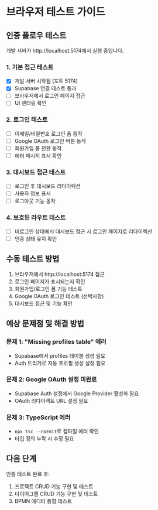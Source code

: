 # 브라우저 테스트 가이드

## 인증 플로우 테스트

개발 서버가 http://localhost:5174에서 실행 중입니다.

### 1. 기본 접근 테스트
- [x] 개발 서버 시작됨 (포트 5174)
- [x] Supabase 연결 테스트 통과
- [ ] 브라우저에서 로그인 페이지 접근
- [ ] UI 렌더링 확인

### 2. 로그인 테스트
- [ ] 이메일/비밀번호 로그인 폼 동작
- [ ] Google OAuth 로그인 버튼 동작
- [ ] 회원가입 폼 전환 동작
- [ ] 에러 메시지 표시 확인

### 3. 대시보드 접근 테스트
- [ ] 로그인 후 대시보드 리다이렉션
- [ ] 사용자 정보 표시
- [ ] 로그아웃 기능 동작

### 4. 보호된 라우트 테스트
- [ ] 비로그인 상태에서 대시보드 접근 시 로그인 페이지로 리다이렉션
- [ ] 인증 상태 유지 확인

## 수동 테스트 방법

1. 브라우저에서 http://localhost:5174 접근
2. 로그인 페이지가 표시되는지 확인
3. 회원가입/로그인 폼 기능 테스트
4. Google OAuth 로그인 테스트 (선택사항)
5. 대시보드 접근 및 기능 확인

## 예상 문제점 및 해결 방법

### 문제 1: "Missing profiles table" 에러
- Supabase에서 profiles 테이블 생성 필요
- Auth 트리거로 자동 프로필 생성 설정 필요

### 문제 2: Google OAuth 설정 미완료
- Supabase Auth 설정에서 Google Provider 활성화 필요
- OAuth 리다이렉트 URL 설정 필요

### 문제 3: TypeScript 에러
- `npx tsc --noEmit`로 컴파일 에러 확인
- 타입 정의 누락 시 수정 필요

## 다음 단계

인증 테스트 완료 후:
1. 프로젝트 CRUD 기능 구현 및 테스트
2. 다이어그램 CRUD 기능 구현 및 테스트
3. BPMN 에디터 통합 테스트